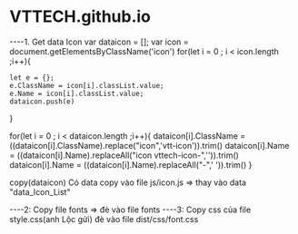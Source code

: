 # VTTECH.github.io


----1. Get data Icon
var dataicon = [];
var icon = document.getElementsByClassName('icon')
for(let i = 0 ; i < icon.length ;i++){
    
    let e = {};
    e.ClassName = icon[i].classList.value;
    e.Name = icon[i].classList.value;
    dataicon.push(e)
}


for(let i = 0 ; i < dataicon.length ;i++){
   	dataicon[i].ClassName = ((dataicon[i].ClassName).replace("icon",'vtt-icon')).trim()
   	dataicon[i].Name = ((dataicon[i].Name).replaceAll("icon vttech-icon-",'')).trim()
 	dataicon[i].Name = ((dataicon[i].Name).replaceAll("-",' ')).trim()
}

copy(dataicon)
Có data copy vào file js/icon.js => thay vào data "data_Icon_List"




----2: Copy file fonts => đè vào file fonts 
----3: Copy css của file style.css(anh Lộc gửi) đè vào file dist/css/font.css 